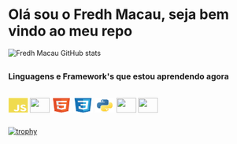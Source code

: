 # Olá sou o Fredh Macau, seja bem vindo ao meu repo

![Fredh Macau GitHub stats](https://github-readme-stats.vercel.app/api?username=fredhmacau&count_private=true&show_icons=true&theme=radical)
##
### Linguagens e Framework's que estou aprendendo agora 
<div style="display: inline_block"><br>
  <img align="center" height="30" width="40" src="https://raw.githubusercontent.com/devicons/devicon/master/icons/javascript/javascript-plain.svg">
  <img align="center" height="30" width="40" src="https://cdn.jsdelivr.net/gh/devicons/devicon/icons/vuejs/vuejs-original.svg" />
  <img align="center" height="30" width="40" src="https://raw.githubusercontent.com/devicons/devicon/master/icons/html5/html5-original.svg">
  <img align="center" height="30" width="40" src="https://raw.githubusercontent.com/devicons/devicon/master/icons/css3/css3-original.svg">
  <img align="center" height="30" width="40" src="https://raw.githubusercontent.com/devicons/devicon/master/icons/python/python-original.svg">
  <img align="center" height="30" width="40"  src="https://cdn.jsdelivr.net/gh/devicons/devicon/icons/flask/flask-original.svg" />
  <img align="center" height="30" width="40"  src="https://cdn.jsdelivr.net/gh/devicons/devicon/icons/django/django-original.svg" />
</div>

##

[![trophy](https://github-profile-trophy.vercel.app/?username=fredhmacau&theme=one-dark)](https://github.com/ryo-ma/github-profile-trophy)


